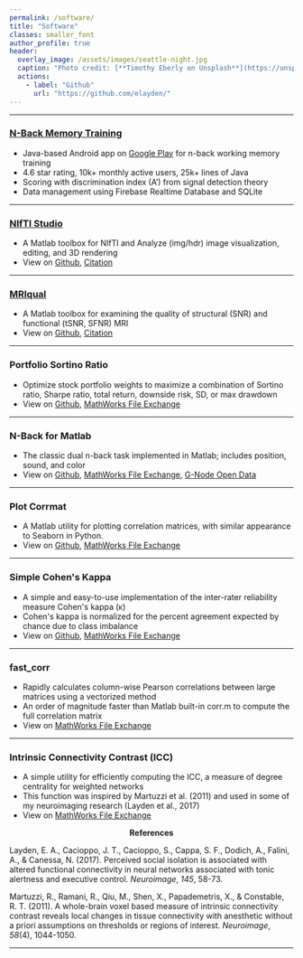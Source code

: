 ```yaml
---
permalink: /software/
title: "Software"
classes: smaller_font
author_profile: true
header:
  overlay_image: /assets/images/seattle-night.jpg
  caption: "Photo credit: [**Timothy Eberly on Unsplash**](https://unsplash.com/photos/h3vT1-T2nfc)"
  actions:
    - label: "Github"
      url: "https://github.com/elayden/"
---
```

----------------------------------------------------------------------------	
### [N-Back Memory Training](https://nbackmemorytraining.com/)			 	         	       	 	
* Java-based Android app on [Google Play](https://play.google.com/store/apps/details?id=science.eal.n_backmemorytraining) for n-back working memory training
* 4.6 star rating, 10k+ monthly active users, 25k+ lines of Java
* Scoring with discrimination index (A’) from signal detection theory
* Data management using Firebase Realtime Database and SQLite
	
----------------------------------------------------------------------------	
### [NIfTI Studio](https://elliotlayden.com/software/nifti-studio)
* A Matlab toolbox for NIfTI and Analyze (img/hdr) image visualization, editing, and 3D rendering
* View on [Github](https://github.com/elayden/NIfTI-Studio), [Citation](http://doi.org/10.5281/zenodo.3725006)

----------------------------------------------------------------------------		
### [MRIqual](https://elliotlayden.com/software/MRIqual)
* A Matlab toolbox for examining the quality of structural (SNR) and functional (tSNR, SFNR) MRI
* View on [Github](https://github.com/elayden/MRIqual), [Citation](http://doi.org/10.5281/zenodo.3735471)
	
----------------------------------------------------------------------------
### Portfolio Sortino Ratio
* Optimize stock portfolio weights to maximize a combination of Sortino ratio, Sharpe ratio, total return, downside risk, SD, or max drawdown
* View on [Github](https://github.com/elayden/portfolio_sortino_ratio), [MathWorks File Exchange](https://www.mathworks.com/matlabcentral/fileexchange/68589-portfolio_sortino_ratio)
	
----------------------------------------------------------------------------
### N-Back for Matlab
* The classic dual n-back task implemented in Matlab; includes position, sound, and color 
* View on [Github](https://github.com/elayden/N-Back-for-Matlab), [MathWorks File Exchange](https://www.mathworks.com/matlabcentral/fileexchange/67976-n-back-for-matlab), [G-Node Open Data](https://doi.org/10.12751/g-node.f87128)

----------------------------------------------------------------------------
### Plot Corrmat
* A Matlab utility for plotting correlation matrices, with similar appearance to Seaborn in Python.
* View on [Github](https://github.com/elayden/plot-corrmat), [MathWorks File Exchange](https://www.mathworks.com/matlabcentral/fileexchange/73845-plot-corrmat)
	
----------------------------------------------------------------------------
### Simple Cohen's Kappa
* A simple and easy-to-use implementation of the inter-rater reliability measure Cohen's kappa (κ)
* Cohen's kappa is normalized for the percent agreement expected by chance due to class imbalance
* View on [Github](https://github.com/elayden/cohensKappa), [MathWorks File Exchange](https://www.mathworks.com/matlabcentral/fileexchange/69943-simple-cohen-s-kappa)

----------------------------------------------------------------------------
### fast_corr
* Rapidly calculates column-wise Pearson correlations between large matrices using a vectorized method
* An order of magnitude faster than Matlab built-in corr.m to compute the full correlation matrix
* View on [MathWorks File Exchange](https://www.mathworks.com/matlabcentral/fileexchange/63082-fast_corr)

----------------------------------------------------------------------------
### Intrinsic Connectivity Contrast (ICC)
* A simple utility for efficiently computing the ICC, a measure of degree centrality for weighted networks
* This function was inspired by Martuzzi et al. (2011) and used in some of my neuroimaging research (Layden et al., 2017)
* View on [MathWorks File Exchange](https://www.mathworks.com/matlabcentral/fileexchange/68248-intrinsic_connectivity_contrast)
	
<p style="text-align: center;"><b>References</b></p>
Layden, E. A., Cacioppo, J. T., Cacioppo, S., Cappa, S. F., Dodich, A., Falini, A., & Canessa, N. (2017). Perceived social isolation is associated with altered functional connectivity in neural networks associated with tonic alertness and executive control. <i>Neuroimage</i>, <i>145</i>, 58-73.

Martuzzi, R., Ramani, R., Qiu, M., Shen, X., Papademetris, X., & Constable, R. T. (2011). A whole-brain voxel based measure of intrinsic connectivity contrast reveals local changes in tissue connectivity with anesthetic without a priori assumptions on thresholds or regions of interest. <i>Neuroimage</i>, <i>58</i>(4), 1044-1050.

----------------------------------------------------------------------------